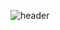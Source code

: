 
![header](https://capsule-render.vercel.app/api?type=waving&height=300&color=gradient&customColorList=0,6,9&text=Hello%20World!&fontColor=00000&animation=twinkling)
